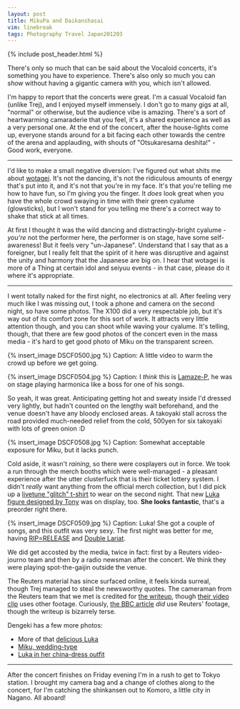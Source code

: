 ```yaml
---
layout: post
title: MikuPa and Daikanshasai
vim: linebreak
tags: Photography Travel Japan201203
---
```


{% include post_header.html %}

There's only so much that can be said about the Vocaloid concerts, it's something you have to experience. There's also only so much you can *show* without having a gigantic camera with you, which isn't allowed.

I'm happy to report that the concerts were great. I'm a casual Vocaloid fan (unlike Trej), and I enjoyed myself immensely. I don't go to many gigs at all, "normal" or otherwise, but the audience vibe is amazing. There's a sort of heartwarming camaraderie that you feel, it's a shared experience as well as a very personal one. At the end of the concert, after the house-lights come up, everyone stands around for a bit facing each other towards the centre of the arena and applauding, with shouts of "Otsukaresama deshita!" - Good work, everyone.

-----

I'd like to make a small negative diversion: I've figured out what shits me about [wotagei](http://en.wikipedia.org/wiki/Wotagei). It's not the dancing, it's not the ridiculous amounts of energy that's put into it, and it's not that you're in my face. It's that you're telling me how to have fun, so I'm giving you the finger. It *does* look great when you have the whole crowd swaying in time with their green cyalume (glowsticks), but I won't stand for you telling me there's a correct way to shake that stick at all times.

At first I thought it was the wild dancing and distractingly-bright cyalume - *you're* not the performer here, the performer is on stage, have some self-awareness! But it feels very "un-Japanese". Understand that I say that as a foreigner, but I really felt that the spirit of it here was disruptive and against the unity and harmony that the Japanese are big on. I hear that wotagei is more of a Thing at certain idol and seiyuu events - in that case, please do it where it's appropriate.

-----

I went totally naked for the first night, no electronics at all. After feeling very much like I was missing out, I took a phone and camera on the second night, so have some photos. The X100 did a very respectable job, but it's way out of its comfort zone for this sort of work. It attracts very little attention though, and you can shoot while waving your cyalume. It's telling, though, that there are few good photos of the concert even in the mass media - it's hard to get good photo of Miku on the transparent screen.

{% insert_image DSCF0500.jpg %}
Caption: A little video to warm the crowd up before we get going.

{% insert_image DSCF0504.jpg %}
Caption: I *think* this is [Lamaze-P](http://vocaloid.wikia.com/wiki/Lamaze-P), he was on stage playing harmonica like a boss for one of his songs.

So yeah, it was great. Anticipating getting hot and sweaty inside I'd dressed very lightly, but hadn't counted on the lengthy wait beforehand, and the venue doesn't have any bloody enclosed areas. A takoyaki stall across the road provided much-needed relief from the cold, 500yen for six takoyaki with lots of green onion :D

{% insert_image DSCF0508.jpg %}
Caption: Somewhat acceptable exposure for Miku, but it lacks punch.

Cold aside, it wasn't *raining*, so there were cosplayers out in force. We took a run through the merch booths which were well-managed - a pleasant experience after the utter clusterfuck that is their ticket lottery system. I didn't *really* want anything from the official merch collection, but I did pick up a [livetune "glitch" t-shirt](http://toys-hop.com/goods_en_jpy_10.html) to wear on the second night. That new [Luka figure designed by Tony](http://www.amazon.co.jp/dp/B007HY3BYY) was on display, too. **She looks fantastic**, that's a preorder right there.

{% insert_image DSCF0509.jpg %}
Caption: Luka! She got a couple of songs, and this outfit was very sexy. The first night was better for me, having [RIP=RELEASE](http://vocaloid.wikia.com/wiki/RIP%3DRELEASE) and [Double Lariat](http://vocaloid.wikia.com/wiki/Double_Lariat).

We did get accosted by the media, twice in fact: first by a Reuters video-journo team and then by a radio newsman after the concert. We think they were playing spot-the-gaijin outside the venue.

The Reuters material has since surfaced online, it feels kinda surreal, though Trej managed to steal the newsworthy quotes. The cameraman from the Reuters team that we met is credited for [the writeup](http://www.reuters.com/article/2012/03/09/us-japan-digital-diva-idUSBRE8280DO20120309), though [their video clip](http://www.reuters.com/video/2012/03/09/thousands-attend-concert-of-digital-pop?videoId=231483926) uses other footage. Curiously, [the BBC article](http://www.bbc.co.uk/news/entertainment-arts-17310976) *did* use Reuters' footage, though the writeup is bizarrely terse.

Dengeki has a few more photos:

* More of that [delicious Luka](http://news.dengeki.com/elem/000/000/467/467358/)
* [Miku, wedding-type](http://news.dengeki.com/elem/000/000/466/466985/)
* [Luka in her china-dress outfit](http://news.dengeki.com/elem/000/000/466/466982/)

-----

After the concert finishes on Friday evening I'm in a rush to get to Tokyo station. I brought my camera bag and a change of clothes along to the concert, for I'm catching the shinkansen out to Komoro, a little city in Nagano. All aboard!

